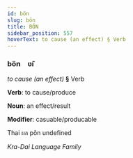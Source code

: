 ```yaml
---
id: bön
slug: bön
title: BÖN
sidebar_position: 557
hoverText: to cause (an effect) § Verb
---
```


### bön&emsp;<span kind="abugida">ʋ̃ı</span>

*to cause (an effect)* **§** Verb

**Verb**: to cause/produce

**Noun**: an effect/result

**Modifier**: casuable/producable

Thai ผล pǒn undefined

*Kra-Dai Language Family*